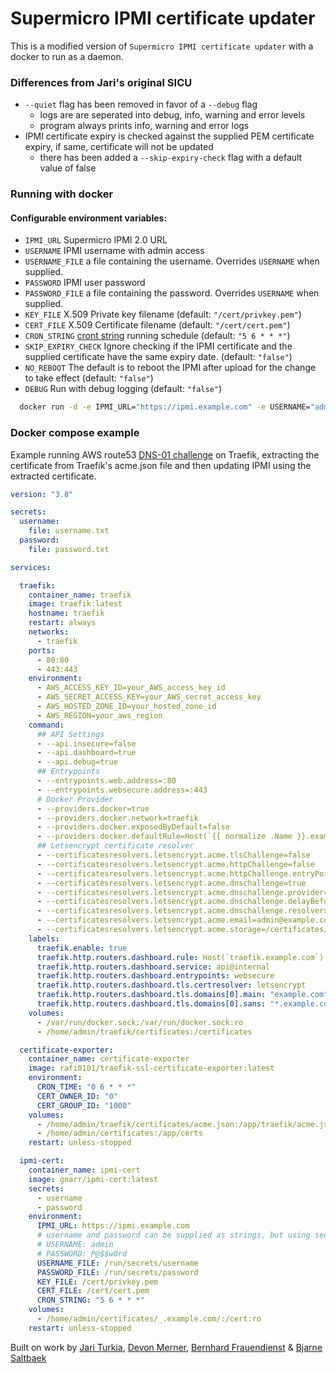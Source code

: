 # Supermicro IPMI certificate updater

This is a modified version of `Supermicro IPMI certificate updater` with a docker to run as a daemon.

### Differences from Jari's original SICU
- `--quiet` flag has been removed in favor of a `--debug` flag
    - logs are are seperated into debug, info, warning and error levels
    - program always prints info, warning and error logs
- IPMI certificate expiry is checked against the supplied PEM certificate expiry, if same, certificate will not be updated
  - there has been added a `--skip-expiry-check` flag with a default value of false


### Running with docker

#### Configurable environment variables:
- `IPMI_URL` Supermicro IPMI 2.0 URL
- `USERNAME` IPMI username with admin access
- `USERNAME_FILE` a file containing the username. Overrides `USERNAME` when supplied.
- `PASSWORD` IPMI user password
- `PASSWORD_FILE` a file containing the password. Overrides `USERNAME` when supplied.
- `KEY_FILE` X.509 Private key filename (default: `"/cert/privkey.pem"`)
- `CERT_FILE` X.509 Certificate filename (default: `"/cert/cert.pem"`)
- `CRON_STRING` [cront string](https://crontab.guru/) running schedule (default: `"5 6 * * *"`)
- `SKIP_EXPIRY_CHECK` Ignore checking if the IPMI certificate and the supplied certificate have the same expiry date. (default: `"false"`)
- `NO_REBOOT` The default is to reboot the IPMI after upload for the change to take effect (default: `"false"`)
- `DEBUG` Run with debug logging (default: `"false"`)

```sh
  docker run -d -e IPMI_URL="https://ipmi.example.com" -e USERNAME="admin" -e PASSWORD="P@$$w0rd" -e KEY_FILE=/cert/key.pem -e CERT_FILE=/cert/cert.pem -v /local/path/to/certs/:/cert:ro ipmi-cert
```

### Docker compose example
Example running AWS route53 [DNS-01 challenge](https://doc.traefik.io/traefik/https/acme/#dnschallenge) on Traefik, extracting the certificate from Traefik's acme.json file and then updating IPMI using the extracted certificate.

```yaml
version: "3.8"

secrets:
  username:
    file: username.txt
  password:
    file: password.txt

services:

  traefik:
    container_name: traefik
    image: traefik:latest
    hostname: traefik
    restart: always
    networks:
      - traefik
    ports:
      - 80:80
      - 443:443
    environment:
      - AWS_ACCESS_KEY_ID=your_AWS_access_key_id
      - AWS_SECRET_ACCESS_KEY=your_AWS_secret_access_key
      - AWS_HOSTED_ZONE_ID=your_hosted_zone_id
      - AWS_REGION=your_aws_region
    command:
      ## API Settings
      - --api.insecure=false
      - --api.dashboard=true
      - --api.debug=true
      ## Entrypoints
      - --entrypoints.web.address=:80
      - --entrypoints.websecure.address=:443
      # Docker Provider
      - --providers.docker=true
      - --providers.docker.network=traefik
      - --providers.docker.exposedByDefault=false
      - --providers.docker.defaultRule=Host(`{{ normalize .Name }}.example.com`)
      ## Letsencrypt certificate resolver
      - --certificatesresolvers.letsencrypt.acme.tlsChallenge=false
      - --certificatesresolvers.letsencrypt.acme.httpChallenge=false
      - --certificatesresolvers.letsencrypt.acme.httpChallenge.entryPoint=web
      - --certificatesresolvers.letsencrypt.acme.dnschallenge=true
      - --certificatesresolvers.letsencrypt.acme.dnschallenge.provider=route53
      - --certificatesresolvers.letsencrypt.acme.dnschallenge.delayBeforeCheck=0
      - --certificatesresolvers.letsencrypt.acme.dnschallenge.resolvers=1.1.1.1:53,8.8.8.8:53
      - --certificatesresolvers.letsencrypt.acme.email=admin@example.com
      - --certificatesresolvers.letsencrypt.acme.storage=/certificates/acme.json
    labels:
      traefik.enable: true
      traefik.http.routers.dashboard.rule: Host(`traefik.example.com`)
      traefik.http.routers.dashboard.service: api@internal
      traefik.http.routers.dashboard.entrypoints: websecure
      traefik.http.routers.dashboard.tls.certresolver: letsencrypt
      traefik.http.routers.dashboard.tls.domains[0].main: "example.com"
      traefik.http.routers.dashboard.tls.domains[0].sans: "*.example.com"
    volumes:
      - /var/run/docker.sock:/var/run/docker.sock:ro
      - /home/admin/traefik/certificates:/certificates

  certificate-exporter:
    container_name: certificate-exporter
    image: rafi0101/traefik-ssl-certificate-exporter:latest
    environment:
      CRON_TIME: "0 6 * * *"
      CERT_OWNER_ID: "0"
      CERT_GROUP_ID: "1000"
    volumes:
      - /home/admin/traefik/certificates/acme.json:/app/traefik/acme.json:ro
      - /home/admin/certificates:/app/certs
    restart: unless-stopped

  ipmi-cert:
    container_name: ipmi-cert
    image: gnarr/ipmi-cert:latest
    secrets:
      - username
      - password
    environment:
      IPMI_URL: https://ipmi.example.com
      # username and password can be supplied as strings, but using secrets is recommended, as is done in this example.
      # USERNAME: admin
      # PASSWORD: P@$$w0rd
      USERNAME_FILE: /run/secrets/username
      PASSWORD_FILE: /run/secrets/password
      KEY_FILE: /cert/privkey.pem
      CERT_FILE: /cert/cert.pem
      CRON_STRING: "5 6 * * *"
    volumes:
      - /home/admin/certificates/_.example.com/:/cert:ro
    restart: unless-stopped
```


Built on work by [Jari Turkia](https://gist.github.com/HQJaTu/963db9af49d789d074ab63f52061a951),
[Devon Merner](https://gist.github.com/dmerner/26b61d5d7cd67753110eb63b83d67e90),
[Bernhard Frauendienst](https://github.com/oxc) &
[Bjarne Saltbaek](https://gist.github.com/arnebjarne/54dbab54e5fb82043a4835c0250840b4)